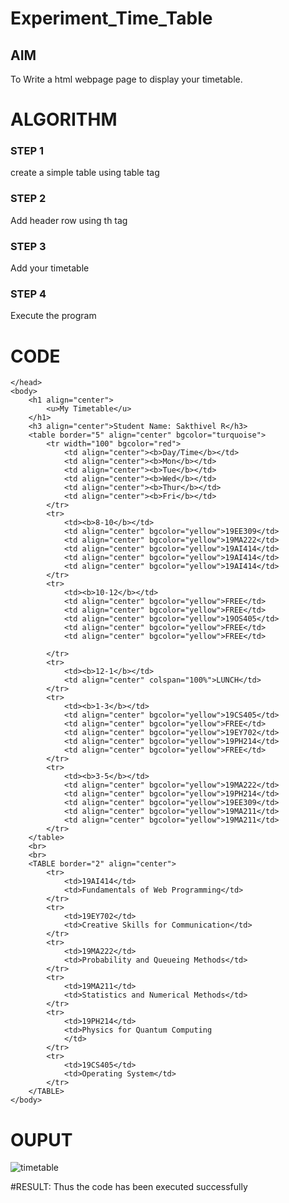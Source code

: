 # Experiment_Time_Table

## AIM
To Write a html webpage page to display your timetable.

# ALGORITHM
### STEP 1
create a simple table using table tag
### STEP 2
Add header row using th tag
### STEP 3
Add your timetable
### STEP 4
Execute the program

# CODE
<html>
    <head>
        <title>
            My Timetable
        </title>

    </head>
    <body>
        <h1 align="center">
            <u>My Timetable</u>
        </h1>
        <h3 align="center">Student Name: Sakthivel R</h3>
        <table border="5" align="center" bgcolor="turquoise">
            <tr width="100" bgcolor="red">
                <td align="center"><b>Day/Time</b></td>
                <td align="center"><b>Mon</b></td>
                <td align="center"><b>Tue</b></td>
                <td align="center"><b>Wed</b></td>
                <td align="center"><b>Thur</b></td>
                <td align="center"><b>Fri</b></td>
            </tr>
            <tr>
                <td><b>8-10</b></td>
                <td align="center" bgcolor="yellow">19EE309</td>
                <td align="center" bgcolor="yellow">19MA222</td>
                <td align="center" bgcolor="yellow">19AI414</td>
                <td align="center" bgcolor="yellow">19AI414</td>
                <td align="center" bgcolor="yellow">19AI414</td>
            </tr>
            <tr>
                <td><b>10-12</b></td>
                <td align="center" bgcolor="yellow">FREE</td>
                <td align="center" bgcolor="yellow">FREE</td>
                <td align="center" bgcolor="yellow">19OS405</td>
                <td align="center" bgcolor="yellow">FREE</td>
                <td align="center" bgcolor="yellow">FREE</td>

            </tr>
            <tr>
                <td><b>12-1</b></td>
                <td align="center" colspan="100%">LUNCH</td>
            </tr>
            <tr>
                <td><b>1-3</b></td>
                <td align="center" bgcolor="yellow">19CS405</td>
                <td align="center" bgcolor="yellow">FREE</td>
                <td align="center" bgcolor="yellow">19EY702</td>
                <td align="center" bgcolor="yellow">19PH214</td>
                <td align="center" bgcolor="yellow">FREE</td>
            </tr>
            <tr>
                <td><b>3-5</b></td>
                <td align="center" bgcolor="yellow">19MA222</td>
                <td align="center" bgcolor="yellow">19PH214</td>
                <td align="center" bgcolor="yellow">19EE309</td>
                <td align="center" bgcolor="yellow">19MA211</td>
                <td align="center" bgcolor="yellow">19MA211</td>
            </tr>
        </table>
        <br>
        <br>
        <TABLE border="2" align="center">
            <tr>
                <td>19AI414</td>
                <td>Fundamentals of Web Programming</td>
            </tr>
            <tr>
                <td>19EY702</td>
                <td>Creative Skills for Communication</td>
            </tr>
            <tr>
                <td>19MA222</td>
                <td>Probability and Queueing Methods</td>
            </tr>
            <tr>
                <td>19MA211</td>
                <td>Statistics and Numerical Methods</td>
            </tr>
            <tr>
                <td>19PH214</td>
                <td>Physics for Quantum Computing
                </td>
            </tr>
            <tr>
                <td>19CS405</td>
                <td>Operating System</td>
            </tr>
        </TABLE>
    </body>
</html>

# OUPUT
![timetable](https://user-images.githubusercontent.com/120550359/236637895-72ab159b-0a03-4666-9a4d-aaaeba148c46.jpg)
 
 
#RESULT:
Thus the code has been executed successfully
